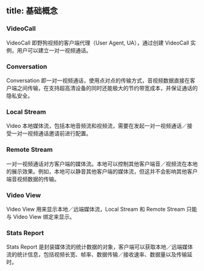 title: 基础概念
---

### VideoCall

VideoCall 即野狗视频的客户端代理（User Agent, UA），通过创建 VideoCall 实例，用户可以建立一对一视频通话。

### Conversation

Conversation 即一对一视频通话，使用点对点的传输方式，音视频数据直接在客户端之间传输，在支持超高清设备的同时还能极大的节约带宽成本，并保证通话的隐私安全。

### Local Stream

Video 本地媒体流，包括本地音频流和视频流，需要在发起一对一视频通话／接受一对一视频通话邀请前进行配置。

### Remote Stream

一对一视频通话对方客户端的媒体流。本地可以控制其他客户端音／视频流在本地的展示效果。例如，本地可以静音其他客户端的媒体流，但这并不会影响其他客户端音视频数据的传输。

### Video View

Video View 用来显示本地／远端媒体流，Local Stream 和 Remote Stream 只能与 Video View 绑定来显示。

### Stats Report

Stats Report 是封装媒体流的统计数据的对象，客户端可以获取本地／远端媒体流的统计信息，包括视频长宽、帧率、数据传输／接收速率、数据量以及传输延时。
